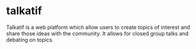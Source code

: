 # talkatif

Talkatif is a web platform which allow users to create topics of interest and share those ideas with the community. It allows for closed group talks and debating on topics.
